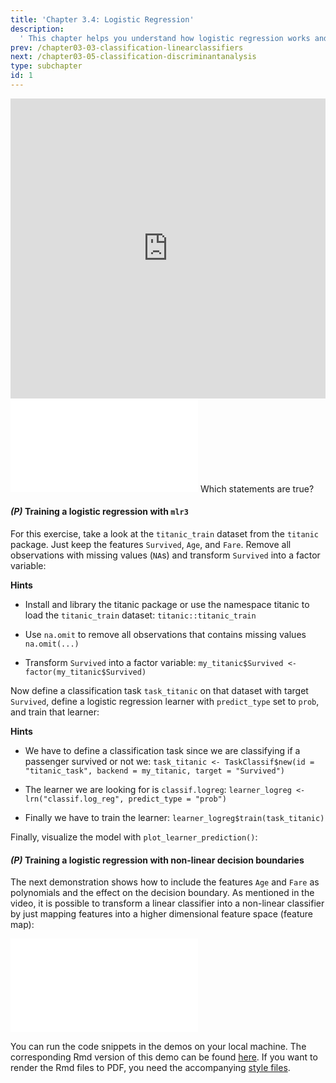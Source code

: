 ```yaml
---
title: 'Chapter 3.4: Logistic Regression'
description:
  ' This chapter helps you understand how logistic regression works and what logistic function is. Additionally, you will learn the Bernoulli loss. Your practical task is to train a logistic regression with R and mlr3, and you can practice transforming linear classifiers into non-linear classifiers.'
prev: /chapter03-03-classification-linearclassifiers
next: /chapter03-05-classification-discriminantanalysis
type: subchapter
id: 1
---
```


<exercise id="1" title="Video Lecture">

<iframe width="100%" height="480" src="https://www.youtube.com/embed/TLb29_fEzhU" frameborder="0" allow="accelerometer; autoplay; encrypted-media; gyroscope; picture-in-picture" allowfullscreen></iframe>

</exercise>

<exercise id="2" title="Slides">

<object data="pdfs/3/slides-classification-logistic.pdf" type="application/pdf" style="width:100%;height:480px">
    <embed src="pdfs/3/slides-classification-logistic.pdf" type="application/pdf" />
</object>

</exercise>


<exercise id="3" title="Quiz">
Which statements are true?
<choice>
<opt text="Logistic regression can be fitted by maximum likelihood with numerical optimization or solved analytically.">
</opt>
<opt text="Logistic regression follows a generative approach">
</opt>
<opt text="In logistic regression, the parameter vector `θ` that maximizes the model's likelihood is identical to the one minimizing its empirical risk." correct="true">
</opt>
</choice>
</exercise>

<exercise id="4" title="Coding">

#### *(P)* Training a logistic regression with `mlr3`

For this exercise, take a look at the `titanic_train` dataset from the `titanic` package. Just keep the features `Survived`, `Age`, and `Fare`. Remove all observations with missing values (`NA`s)
and transform `Survived` into a factor variable:


<codeblock id="03_04_01">

**Hints**

- Install and library the titanic package or use the namespace titanic to load the `titanic_train` dataset:
`titanic::titanic_train`

- Use `na.omit` to remove all observations that contains missing values
`na.omit(...)`

- Transform `Survived` into a factor variable:
`my_titanic$Survived <- factor(my_titanic$Survived)`

</codeblock>


Now define a classification task `task_titanic` on that dataset with target `Survived`, define a logistic regression learner with `predict_type` set to `prob`, and train that learner:

<codeblock id="03_04_02">

**Hints**

- We have to define a classification task since we are classifying if a passenger survived or not we:
`task_titanic <- TaskClassif$new(id = "titanic_task", backend = my_titanic, target = "Survived")`

- The learner we are looking for is `classif.logreg`:
`learner_logreg <- lrn("classif.log_reg", predict_type = "prob")`

- Finally we have to train the learner:
`learner_logreg$train(task_titanic)`

</codeblock>


Finally, visualize the model with `plot_learner_prediction()`:

<codeblock id="03_04_03">
</codeblock>


#### *(P)* Training a logistic regression with non-linear decision boundaries

The next demonstration shows how to include the features `Age` and `Fare` as polynomials and the effect on the decision boundary. As mentioned in the video, it is possible to transform a linear classifier into a non-linear classifier by just mapping features into a higher dimensional feature space (feature map):

<codeblock id="03_04_04">
</codeblock>

</exercise>


<exercise id="5" title="Logistic Regression & Newton-Raphson">
<object data="code-demos/code_demo_logreg.pdf" type="application/pdf" style="width:100%;height:480px">
    <embed src="code-demos/code_demo_logreg.pdf" type="application/pdf" />
</object>

You can run the code snippets in the demos on your local machine. The corresponding Rmd version of this demo can be found [here](https://github.com/compstat-lmu/lecture_i2ml/blob/master/code-demos/code_demo_logreg.Rmd). If you want to render the Rmd files to PDF, you need the accompanying [style files](https://github.com/compstat-lmu/lecture_i2ml/tree/master/style).

</exercise>
